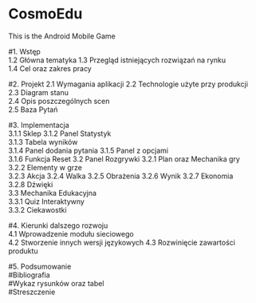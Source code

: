 # CosmoEdu
This is the Android Mobile Game 



#1.	Wstęp	
1.2 Główna tematyka	
1.3	Przegląd istniejących rozwiązań na rynku	
1.4	Cel oraz zakres pracy	

#2.	Projekt	
2.1	Wymagania aplikacji	
2.2	Technologie użyte przy produkcji	
2.3	Diagram stanu	
2.4	Opis poszczególnych scen	
2.5	Baza Pytań	

#3.	Implementacja	
3.1.1 Sklep	
3.1.2 Panel Statystyk	
3.1.3 Tabela wyników	
3.1.4 Panel dodania pytania	
3.1.5 Panel z opcjami	
3.1.6 Funkcja Reset	
3.2 Panel Rozgrywki	
3.2.1 Plan oraz Mechanika gry	
3.2.2 Elementy w grze	
3.2.3 Akcja	
3.2.4 Walka	
3.2.5 Obrażenia	
3.2.6 Wynik	
3.2.7 Ekonomia	
3.2.8 Dźwięki	
3.3	Mechanika Edukacyjna	
3.3.1	Quiz Interaktywny	
3.3.2	Ciekawostki	

#4. Kierunki dalszego rozwoju	
4.1 Wprowadzenie modułu sieciowego	
4.2 Stworzenie innych wersji językowych	
4.3 Rozwinięcie zawartości produktu	

#5. Podsumowanie	
#Bibliografia	
#Wykaz rysunków oraz tabel	
#Streszczenie	

